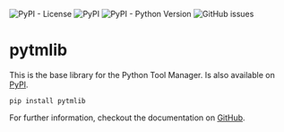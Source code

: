 ![PyPI - License](https://img.shields.io/pypi/l/pytmlib)
![PyPI](https://img.shields.io/pypi/v/pytmlib)
![PyPI - Python Version](https://img.shields.io/pypi/pyversions/pytmlib)
![GitHub issues](https://img.shields.io/github/issues/ofabel/pytm-bootstrap)

# pytmlib

This is the base library for the Python Tool Manager.
Is also available on [PyPI](https://pypi.org/project/pytmlib/).

```shell
pip install pytmlib
```

For further information, checkout the documentation on [GitHub](https://ofabel.github.io/pytm-bootstrap/).